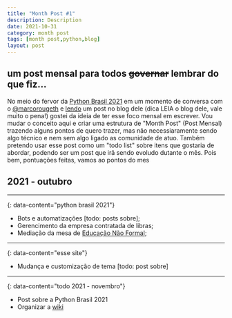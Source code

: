 ```yaml
---
title: "Month Post #1"
description: Description
date: 2021-10-31
category: month post
tags: [month post,python,blog]
layout: post
---
```


## um post mensal para todos ~~governar~~ lembrar do que fiz...

No meio do fervor da [Python Brasil 2021](https://2021.pythonbrasil.org.br/) em um momento de conversa com o [@marcorougeth](https://twitter.com/marcorougeth) e [lendo](https://rgth.co/pt-br/blog/oss-atualizacao-1/) um post no blog dele (dica LEIA o blog dele, vale muito o pena!) gostei da ideia de ter esse foco mensal em escrever.
Vou mudar o conceito aqui e criar uma estrutura de "Month Post" (Post Mensal) trazendo alguns pontos de quero trazer, mas não necessiaramente sendo algo técnico e nem sem algo ligado as comunidade de atuo. Também pretendo usar esse post como um "todo list" sobre itens que gostaria de abordar, podendo ser um post que irã sendo evoludo dutante o mês.
Pois bem, pontuações feitas, vamos ao pontos do mes

## 2021 - outubro

---
{: data-content="python brasil 2021"}

* Bots e automatizações [todo: posts sobre];
* Gerencimento da empresa contratada de libras;
* Mediação da mesa de [Educação Não Formal](https://www.youtube.com/watch?v=4xrgUjNRqK4);

---
{: data-content="esse site"}
* Mudança e customização de tema [todo: post sobre]

---
{: data-content="todo 2021 - novembro"}
* Post sobre a Python Brasil 2021
* Organizar a [wiki](/wiki)

